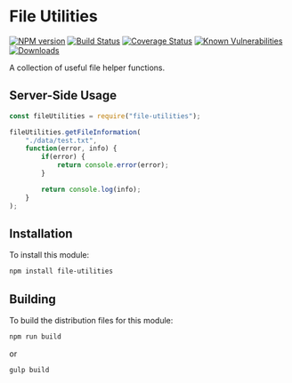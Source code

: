 # File Utilities

[![NPM version][npm-version-image]][npm-url]
[![Build Status][build-status-image]][build-status-url]
[![Coverage Status][coverage-image]][coverage-url]
[![Known Vulnerabilities][vulnerabilities-image]][vulnerabilities-url]
[![Downloads][npm-downloads-image]][npm-url]

A collection of useful file helper functions.

## Server-Side Usage

```javascript
const fileUtilities = require("file-utilities");

fileUtilities.getFileInformation(
	"./data/test.txt",
	function(error, info) {
		if(error) {
			return console.error(error);
		}

		return console.log(info);
	}
);
```

## Installation

To install this module:
```bash
npm install file-utilities
```

## Building

To build the distribution files for this module:
```bash
npm run build
```
or
```bash
gulp build
```

[npm-url]: https://www.npmjs.com/package/file-utilities
[npm-version-image]: https://img.shields.io/npm/v/file-utilities.svg
[npm-downloads-image]: http://img.shields.io/npm/dm/file-utilities.svg

[build-status-url]: https://travis-ci.org/nitro404/file-utilities
[build-status-image]: https://travis-ci.org/nitro404/file-utilities.svg?branch=master

[coverage-url]: https://coveralls.io/github/nitro404/file-utilities?branch=master
[coverage-image]: https://coveralls.io/repos/github/nitro404/file-utilities/badge.svg?branch=master

[vulnerabilities-url]: https://snyk.io/test/github/nitro404/file-utilities?targetFile=package.json
[vulnerabilities-image]: https://snyk.io/test/github/nitro404/file-utilities/badge.svg?targetFile=package.json
